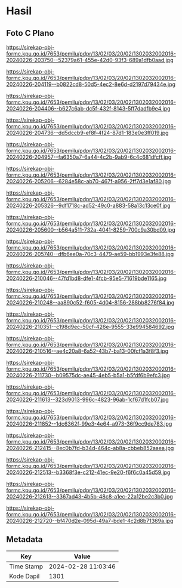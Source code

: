 # Hasil

## Foto C Plano

https://sirekap-obj-formc.kpu.go.id/7653/pemilu/pdpr/13/02/03/20/02/1302032002016-20240226-203750--52379a61-455e-42d0-93f3-689a1dfb0aad.jpg

https://sirekap-obj-formc.kpu.go.id/7653/pemilu/pdpr/13/02/03/20/02/1302032002016-20240226-204119--b0822cd8-50d5-4ec2-8e6d-d2197d79434e.jpg

https://sirekap-obj-formc.kpu.go.id/7653/pemilu/pdpr/13/02/03/20/02/1302032002016-20240226-204406--b627c6ab-dc5f-432f-8143-5ff7dadfb9e4.jpg

https://sirekap-obj-formc.kpu.go.id/7653/pemilu/pdpr/13/02/03/20/02/1302032002016-20240226-204736--dd5dccb9-ef8f-4f24-87d1-183e0e3ff019.jpg

https://sirekap-obj-formc.kpu.go.id/7653/pemilu/pdpr/13/02/03/20/02/1302032002016-20240226-204957--fa6350a7-6a44-4c2b-9ab9-6c4c681dfcff.jpg

https://sirekap-obj-formc.kpu.go.id/7653/pemilu/pdpr/13/02/03/20/02/1302032002016-20240226-205206--6284e58c-ab70-467f-a956-2ff7d3e1af80.jpg

https://sirekap-obj-formc.kpu.go.id/7653/pemilu/pdpr/13/02/03/20/02/1302032002016-20240226-205326--9df1718c-ad52-49c0-a883-58a13c13ce0f.jpg

https://sirekap-obj-formc.kpu.go.id/7653/pemilu/pdpr/13/02/03/20/02/1302032002016-20240226-205600--b564a511-732a-4041-8259-700c9a30bd09.jpg

https://sirekap-obj-formc.kpu.go.id/7653/pemilu/pdpr/13/02/03/20/02/1302032002016-20240226-205740--dfb6ee0a-70c3-4479-ae59-bb1993e3fe88.jpg

https://sirekap-obj-formc.kpu.go.id/7653/pemilu/pdpr/13/02/03/20/02/1302032002016-20240226-210046--47fd1bd8-dfe1-4fcb-95e5-71619bde1165.jpg

https://sirekap-obj-formc.kpu.go.id/7653/pemilu/pdpr/13/02/03/20/02/1302032002016-20240226-210248--aa890c52-f605-4d04-8156-288bb8276f84.jpg

https://sirekap-obj-formc.kpu.go.id/7653/pemilu/pdpr/13/02/03/20/02/1302032002016-20240226-210351--c198d9ec-50cf-426e-9555-33e994584692.jpg

https://sirekap-obj-formc.kpu.go.id/7653/pemilu/pdpr/13/02/03/20/02/1302032002016-20240226-210516--ae4c20a8-6a52-43b7-ba13-00fcf1a3f8f3.jpg

https://sirekap-obj-formc.kpu.go.id/7653/pemilu/pdpr/13/02/03/20/02/1302032002016-20240226-211730--b09575dc-ae45-4eb5-b5a1-b5fdf6b9efc3.jpg

https://sirekap-obj-formc.kpu.go.id/7653/pemilu/pdpr/13/02/03/20/02/1302032002016-20240226-211613--323d9013-996c-4823-96ab-1cf67d1fcb07.jpg

https://sirekap-obj-formc.kpu.go.id/7653/pemilu/pdpr/13/02/03/20/02/1302032002016-20240226-211852--1dc6362f-99e3-4e64-a973-36f9cc9de783.jpg

https://sirekap-obj-formc.kpu.go.id/7653/pemilu/pdpr/13/02/03/20/02/1302032002016-20240226-212415--8ec0b7fd-b34d-464c-ab8a-cbbeb852aaea.jpg

https://sirekap-obj-formc.kpu.go.id/7653/pemilu/pdpr/13/02/03/20/02/1302032002016-20240226-212513--b3368f3e-c212-41ec-9e20-f6f6c0a45d59.jpg

https://sirekap-obj-formc.kpu.go.id/7653/pemilu/pdpr/13/02/03/20/02/1302032002016-20240226-212613--3367ad43-4b5b-48c8-a1ec-22a12be2c3b0.jpg

https://sirekap-obj-formc.kpu.go.id/7653/pemilu/pdpr/13/02/03/20/02/1302032002016-20240226-212720--bf470d2e-095d-49a7-bde1-4c2d8b71369a.jpg


## Metadata

| Key        | Value               |
| ---------- | ------------------- |
| Time Stamp | 2024-02-28 11:03:46 |
| Kode Dapil | 1301                |



